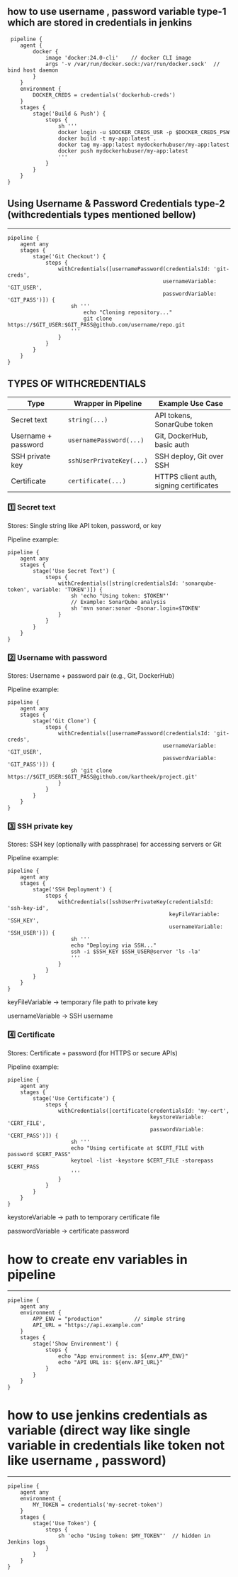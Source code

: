 
## how to use username , password variable type-1 which are stored in credentials in jenkins 
```
 pipeline {
    agent {
        docker {
            image 'docker:24.0-cli'    // docker CLI image
            args '-v /var/run/docker.sock:/var/run/docker.sock'  // bind host daemon
        }
    }
    environment {
        DOCKER_CREDS = credentials('dockerhub-creds')
    }
    stages {
        stage('Build & Push') {
            steps {
                sh '''
                docker login -u $DOCKER_CREDS_USR -p $DOCKER_CREDS_PSW
                docker build -t my-app:latest .
                docker tag my-app:latest mydockerhubuser/my-app:latest
                docker push mydockerhubuser/my-app:latest
                '''
            }
        }
    }
} 
```
## Using Username & Password Credentials type-2 (withcredentials types mentioned bellow)
--------------------------------------
```
pipeline {
    agent any
    stages {
        stage('Git Checkout') {
            steps {
                withCredentials([usernamePassword(credentialsId: 'git-creds', 
                                                 usernameVariable: 'GIT_USER', 
                                                 passwordVariable: 'GIT_PASS')]) {
                    sh '''
                        echo "Cloning repository..."
                        git clone https://$GIT_USER:$GIT_PASS@github.com/username/repo.git
                    '''
                }
            }
        }
    }
}
```


TYPES OF WITHCREDENTIALS
------------------------------
| Type                | Wrapper in Pipeline      | Example Use Case                        |
| ------------------- | ------------------------ | --------------------------------------- |
| Secret text         | `string(...)`            | API tokens, SonarQube token             |
| Username + password | `usernamePassword(...)`  | Git, DockerHub, basic auth              |
| SSH private key     | `sshUserPrivateKey(...)` | SSH deploy, Git over SSH                |
| Certificate         | `certificate(...)`       | HTTPS client auth, signing certificates |



### 1️⃣ Secret text

Stores: Single string like API token, password, or key

Pipeline example:
```
pipeline {
    agent any
    stages {
        stage('Use Secret Text') {
            steps {
                withCredentials([string(credentialsId: 'sonarqube-token', variable: 'TOKEN')]) {
                    sh 'echo "Using token: $TOKEN"'
                    // Example: SonarQube analysis
                    sh 'mvn sonar:sonar -Dsonar.login=$TOKEN'
                }
            }
        }
    }
}
```

### 2️⃣ Username with password

Stores: Username + password pair (e.g., Git, DockerHub)

Pipeline example:
```
pipeline {
    agent any
    stages {
        stage('Git Clone') {
            steps {
                withCredentials([usernamePassword(credentialsId: 'git-creds', 
                                                 usernameVariable: 'GIT_USER', 
                                                 passwordVariable: 'GIT_PASS')]) {
                    sh 'git clone https://$GIT_USER:$GIT_PASS@github.com/kartheek/project.git'
                }
            }
        }
    }
}
```
### 3️⃣ SSH private key

Stores: SSH key (optionally with passphrase) for accessing servers or Git

Pipeline example:
```
pipeline {
    agent any
    stages {
        stage('SSH Deployment') {
            steps {
                withCredentials([sshUserPrivateKey(credentialsId: 'ssh-key-id', 
                                                   keyFileVariable: 'SSH_KEY',
                                                   usernameVariable: 'SSH_USER')]) {
                    sh '''
                    echo "Deploying via SSH..."
                    ssh -i $SSH_KEY $SSH_USER@server 'ls -la'
                    '''
                }
            }
        }
    }
}
```
keyFileVariable → temporary file path to private key

usernameVariable → SSH username

### 4️⃣ Certificate

Stores: Certificate + password (for HTTPS or secure APIs)

Pipeline example:
```
pipeline {
    agent any
    stages {
        stage('Use Certificate') {
            steps {
                withCredentials([certificate(credentialsId: 'my-cert', 
                                             keystoreVariable: 'CERT_FILE', 
                                             passwordVariable: 'CERT_PASS')]) {
                    sh '''
                    echo "Using certificate at $CERT_FILE with password $CERT_PASS"
                    keytool -list -keystore $CERT_FILE -storepass $CERT_PASS
                    '''
                }
            }
        }
    }
}
```

keystoreVariable → path to temporary certificate file

passwordVariable → certificate password




# how to create env variables in pipeline
----------------------------------
```
pipeline {
    agent any
    environment {
        APP_ENV = "production"          // simple string
        API_URL = "https://api.example.com"
    }
    stages {
        stage('Show Environment') {
            steps {
                echo "App environment is: ${env.APP_ENV}"
                echo "API URL is: ${env.API_URL}"
            }
        }
    }
}
```

# how to use jenkins credentials as variable (direct way like single variable in credentials like token not like username , password)
-------------------------------------------
```
pipeline {
    agent any
    environment {
        MY_TOKEN = credentials('my-secret-token')
    }
    stages {
        stage('Use Token') {
            steps {
                sh 'echo "Using token: $MY_TOKEN"'  // hidden in Jenkins logs
            }
        }
    }
} 
```


